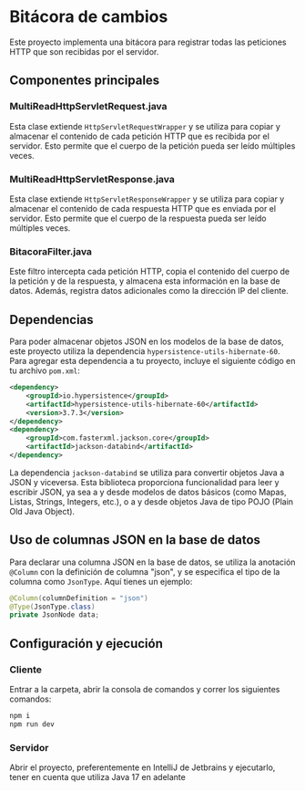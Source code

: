 # Bitácora de cambios

Este proyecto implementa una bitácora para registrar todas las peticiones HTTP que son recibidas por el servidor.

## Componentes principales

### MultiReadHttpServletRequest.java

Esta clase extiende `HttpServletRequestWrapper` y se utiliza para copiar y almacenar el contenido de cada petición HTTP que es recibida por el servidor. Esto permite que el cuerpo de la petición pueda ser leído múltiples veces.

### MultiReadHttpServletResponse.java

Esta clase extiende `HttpServletResponseWrapper` y se utiliza para copiar y almacenar el contenido de cada respuesta HTTP que es enviada por el servidor. Esto permite que el cuerpo de la respuesta pueda ser leído múltiples veces.

### BitacoraFilter.java

Este filtro intercepta cada petición HTTP, copia el contenido del cuerpo de la petición y de la respuesta, y almacena esta información en la base de datos. Además, registra datos adicionales como la dirección IP del cliente.

## Dependencias

Para poder almacenar objetos JSON en los modelos de la base de datos, este proyecto utiliza la dependencia `hypersistence-utils-hibernate-60`. Para agregar esta dependencia a tu proyecto, incluye el siguiente código en tu archivo `pom.xml`:

```xml
<dependency>
    <groupId>io.hypersistence</groupId>
    <artifactId>hypersistence-utils-hibernate-60</artifactId>
    <version>3.7.3</version>
</dependency>
<dependency>
    <groupId>com.fasterxml.jackson.core</groupId>
    <artifactId>jackson-databind</artifactId>
</dependency>
```

La dependencia `jackson-databind` se utiliza para convertir objetos Java a JSON y viceversa. Esta biblioteca proporciona funcionalidad para leer y escribir JSON, ya sea a y desde modelos de datos básicos (como Mapas, Listas, Strings, Integers, etc.), o a y desde objetos Java de tipo POJO (Plain Old Java Object).

## Uso de columnas JSON en la base de datos

Para declarar una columna JSON en la base de datos, se utiliza la anotación `@Column` con la definición de columna "json", y se especifica el tipo de la columna como `JsonType`. Aquí tienes un ejemplo:

```java
@Column(columnDefinition = "json")
@Type(JsonType.class)
private JsonNode data;
```

## Configuración y ejecución

### Cliente

Entrar a la carpeta, abrir la consola de comandos y correr los siguientes comandos:

```bash
npm i
npm run dev
```

### Servidor

Abrir el proyecto, preferentemente en IntelliJ de Jetbrains y ejecutarlo, tener en cuenta que utiliza Java 17 en adelante
